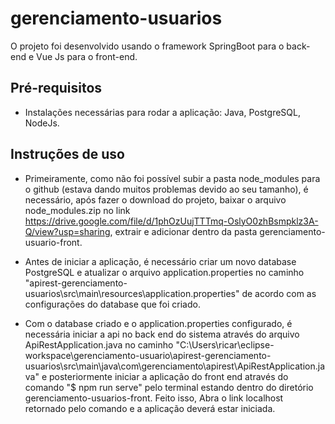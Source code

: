 # gerenciamento-usuarios
O projeto foi desenvolvido usando o framework SpringBoot para o back-end e Vue Js para o front-end.

## Pré-requisitos
- Instalações necessárias para rodar a aplicação: Java, PostgreSQL, NodeJs.

## Instruções de uso
- Primeiramente, como não foi possível subir a pasta node_modules para o github (estava dando muitos problemas devido ao seu tamanho), é necessário, após fazer o download do projeto, baixar o arquivo node_modules.zip no link https://drive.google.com/file/d/1phOzUujTTTmq-OslyO0zhBsmpklz3A-Q/view?usp=sharing, extrair e adicionar dentro da pasta gerenciamento-usuario-front.

- Antes de iniciar a aplicação, é necessário  criar um novo database PostgreSQL e atualizar o arquivo application.properties no caminho "apirest-gerenciamento-usuarios\src\main\resources\application.properties" de acordo com as configurações do database que foi criado.

- Com o database criado e o application.properties configurado, é necessária iniciar a api no back end do sistema através do arquivo ApiRestApplication.java no caminho "C:\Users\ricar\eclipse-workspace\gerenciamento-usuario\apirest-gerenciamento-usuarios\src\main\java\com\gerenciamento\apirest\ApiRestApplication.java" e posteriormente iniciar a aplicação do front end através do comando "$ npm run serve" pelo terminal estando dentro do diretório gerenciamento-usuarios-front. Feito isso, Abra o link localhost retornado pelo comando e a aplicação deverá estar iniciada.
